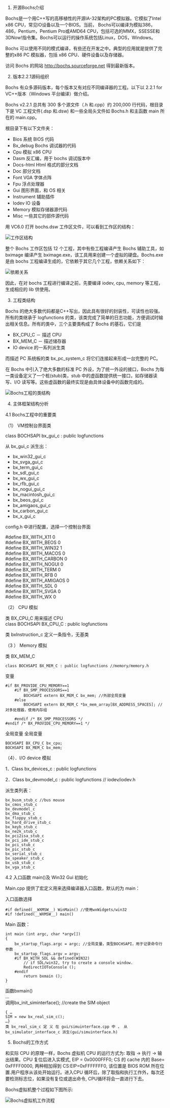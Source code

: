 1. 开源Bochs介绍

Bochs是一个用C++写的高移植性的开源IA-32架构的PC模拟器。它模拟了Intel x86 CPU，常见IO设备以及一个BIOS。当前， Bochs可以编译为模拟386，486，Pentium，Pentium Pro或AMD64 CPU，包括可选的MMX，SSESSE和3DNow!指令集。Bochs可以运行的操作系统包括Linux，DOS，Windows。

Bochs 可以使用不同的模式编译，有些还在开发之中。典型的应用就是提供了完整的x86 PC 模拟器，包括 x86 CPU、硬件设备以及存储器。

访问 Bochs 的网站 http://bochs.sourceforge.net 得到最新版本。

2. 版本2.2.1源码组织
 
Bochs 有众多源码版本，每个版本又有对应不同编译器的工程。以下以 2.2.1 for VC++版本（Windows 平台编译）做介绍。

Bochs v2.2.1 总共有 300 多个源文件（.h 和.cpp）约 200,000 行代码，根目录下是 VC 工程文件(.dsp 和.dsw) 和一些全局头文件如 Bochs.h 和主函数 main 所在的 main.cpp。

根目录下有以下文件夹：

- Bios  系统 BIOS 代码
- Bx_debug  Bochs 调试器的代码
- Cpu  模拟 x86 CPU
- Dasm  反汇编，用于 bochs 调试版本中
- Docs-html  Html 格式的部分文档
- Doc  部分文档
- Font  VGA 字体点阵
- Fpu  浮点处理器
- Gui  图形界面，和 OS 相关
- Instrument  辅助插件
- Iodev  IO 设备
- Memory  模拟存储器源代码
- Misc  一些其它的部件源代码

用 VC6.0 打开 bochs.dsw 工作区文件，可以看到工作区的结构：

![工作区结构](images/7.png)

整个 Bochs 工作区包括 12 个工程，其中有些工程编译产生 Bochs 辅助工具，如 bximage 编译产生 bximage.exe，该工具用来创建一个虚拟的硬盘。Bochs.exe 是由 bochs 工程编译生成的，它依赖于其它几个工程，依赖关系如下：

![依赖关系](images/8.png)

因此，在对 bochs 工程进行编译之前，先要编译 iodev, cpu, memory 等工程，生成相应的 lib
供使用。

3. 工程类结构

Bochs 的绝大多数代码都是C++写出，因此具有很好的封装性，可读性也较强。所有的类继承于 logfunctions 的类，该类完成了简单的日志功能，方便调试时输出相关信息。所有的类中，三个主要类构成了 Bochs 的基石，它们是

- BX_CPU_C － 描述 CPU
- BX_MEM_C － 描述储存器
- IO device 的一系列派生类
 
而描述 PC 系统板的类 bx_pc_system_c 将它们连接起来形成一台完整的 PC。

在 Bochs 中引入了绝大多数的标准 PC 外设，为了统一外设的接口，Bochs 为每一类设备定义了一个桩(stub)类，stub 中的虚函数提供统一接口，如存储器读写、I/O 读写等。这些虚函数的最终实现是由具体设备中的函数完成的。

![Bochs工程的类结构](images/9.png)

4. 主体框架结构分析

4.1 Bochs工程中的重要类

（1） VM控制台界面类

class BOCHSAPI bx_gui_c : public logfunctions

从 bx_gui_c 派生出：

-  bx_win32_gui_c
-  bx_svga_gui_c
-  bx_term_gui_c
-  bx_sdl_gui_c
-  bx_wx_gui_c
-  bx_rfb_gui_c
-  bx_nogui_gui_c
-  bx_macintosh_gui_c
-  bx_beos_gui_c
-  bx_amigaos_gui_c
-  bx_carbon_gui_c
-  bx_x_gui_c

config.h 中进行配置，选择一个控制台界面

#define BX_WITH_X11 0  
#define BX_WITH_BEOS 0  
#define BX_WITH_WIN32 1  
#define BX_WITH_MACOS 0  
#define BX_WITH_CARBON 0  
#define BX_WITH_NOGUI 0  
#define BX_WITH_TERM 0  
#define BX_WITH_RFB 0  
#define BX_WITH_AMIGAOS 0  
#define BX_WITH_SDL 0  
#define BX_WITH_SVGA 0  
#define BX_WITH_WX 0  


（2） CPU 模拟

类 BX_CPU_C 用来描述 CPU  
class BOCHSAPI BX_CPU_C : public logfunctions

类 bxInstruction_c 定义一条指令，无基类

（3 ） Memory 模拟

类 BX_MEM_C  
```
class BOCHSAPI BX_MEM_C : public logfunctions //memory/memory.h  
```

变量  

```
#if BX_PROVIDE_CPU_MEMORY==1  
    #if BX_SMP_PROCESSORS==1
        BOCHSAPI extern BX_MEM_C bx_mem; //外部全局变量
    #else
        BOCHSAPI extern BX_MEM_C *bx_mem_array[BX_ADDRESS_SPACES]; //对多处理器，使用内存组

    #endif /* BX_SMP_PROCESSORS */
#endif /* BX_PROVIDE_CPU_MEMORY==1 */
```

全局变量 全局变量
```
BOCHSAPI BX_CPU_C bx_cpu;
BOCHSAPI BX_MEM_C bx_mem;
```

（4）．I/O device 模拟

1．Class bx_devices_c : public logfunctions

2．Class bx_devmodel_c : public logfunctions // iodev/iodev.h

派生类列表：
```
bx_busm_stub_c //bus mouse
bx_cmos_stub_c
bx_devmodel_c
bx_dma_stub_c
bx_floppy_stub_c
bx_hard_drive_stub_c
bx_keyb_stub_c
bx_ne2k_stub_c
bx_pci2isa_stub_c
bx_pci_ide_stub_c
bx_pci_stub_c
bx_pic_stub_c
bx_serial_stub_c
bx_speaker_stub_c
bx_usb_stub_c
bx_vga_stub_c
```

4.2 入口函数 main()及 Win32 Gui 初始化

Main.cpp 提供了宏定义用来选择编译器入口函数，默认的为 main：

入口函数选择 

```
#if defined(__WXMSW__) WinMain() //使用wxWidgets/win32
#if !defined(__WXMSW__) main()
```

Main 函数：

```
int main (int argc, char *argv[])
{
    bx_startup_flags.argc = argc; //全局变量，类型BOCHSAPI，用于记录命令行参数
    bx_startup_flags.argv = argv;
    #if BX_WITH_SDL && defined(WIN32)
        // if SDL/win32, try to create a console window.
        RedirectIOToConsole ();
    #endif
        return bxmain ();
}
```

函数bxmain()  
...  
调用bx_init_siminterface(); //create the SIM object

```
{ …
SIM = new bx_real_sim_c();
…}
类 bx_real_sim_c 定 义 在 gui/simuinterface.cpp 中 ， 从 bx_simulator_interface_c 派生(gui/simuinterface.h)
```

5. Bochs的工作方式
 
和实际 CPU 的原理一样，Bochs 虚拟机 CPU 的运行方式为: 取指 -> 执行 -> 输出结果。CPU 复位后进入实模式, EIP = 0x0000FFF0; CS 的 cache 内的 Base= 0xFFFF0000, 两种相加得到 CS:EIP=0xFFFFFFF0, 该位置是 BIOS ROM 所在位置.用户程序从该处开始运行。进入CPU 循环后，除了取指和执行工作外，每次还要检测标志位，如果没有复位或退出命令, CPU循环将会一直进行下去。

Bochs虚拟机整个过程如下图所示:

![Bochs虚拟机工作流程](images/10.png)

